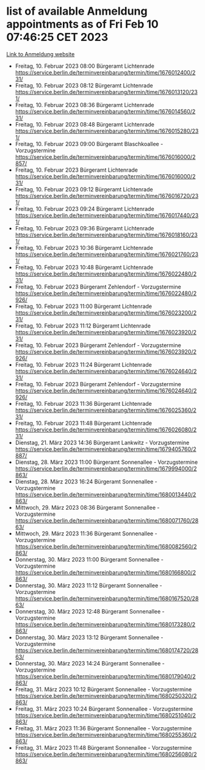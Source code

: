 # list of available Anmeldung appointments as of Fri Feb 10 07:46:25 CET 2023
[Link to Anmeldung website](https://service.berlin.de/terminvereinbarung/termin/tag.php?termin=1&anliegen[]=120686&dienstleisterlist=122210,122217,327316,122219,327312,122227,327314,122231,327346,122243,327348,122254,122252,329742,122260,329745,122262,329748,122271,327278,122273,327274,122277,327276,330436,122280,327294,122282,327290,122284,327292,122291,327270,122285,327266,122286,327264,122296,327268,150230,329760,122294,327284,122312,329763,122314,329775,122304,327330,122311,327334,122309,327332,317869,122281,327352,122279,329772,122283,122276,327324,122274,327326,122267,329766,122246,327318,122251,327320,122257,327322,122208,327298,122226,327300&herkunft=http%3A%2F%2Fservice.berlin.de%2Fdienstleistung%2F120686%2F)
- Freitag, 10. Februar 2023 08:00 Bürgeramt Lichtenrade https://service.berlin.de/terminvereinbarung/termin/time/1676012400/231/
- Freitag, 10. Februar 2023 08:12 Bürgeramt Lichtenrade https://service.berlin.de/terminvereinbarung/termin/time/1676013120/231/
- Freitag, 10. Februar 2023 08:36 Bürgeramt Lichtenrade https://service.berlin.de/terminvereinbarung/termin/time/1676014560/231/
- Freitag, 10. Februar 2023 08:48 Bürgeramt Lichtenrade https://service.berlin.de/terminvereinbarung/termin/time/1676015280/231/
- Freitag, 10. Februar 2023 09:00 Bürgeramt Blaschkoallee - Vorzugstermine https://service.berlin.de/terminvereinbarung/termin/time/1676016000/2857/
- Freitag, 10. Februar 2023  Bürgeramt Lichtenrade https://service.berlin.de/terminvereinbarung/termin/time/1676016000/231/
- Freitag, 10. Februar 2023 09:12 Bürgeramt Lichtenrade https://service.berlin.de/terminvereinbarung/termin/time/1676016720/231/
- Freitag, 10. Februar 2023 09:24 Bürgeramt Lichtenrade https://service.berlin.de/terminvereinbarung/termin/time/1676017440/231/
- Freitag, 10. Februar 2023 09:36 Bürgeramt Lichtenrade https://service.berlin.de/terminvereinbarung/termin/time/1676018160/231/
- Freitag, 10. Februar 2023 10:36 Bürgeramt Lichtenrade https://service.berlin.de/terminvereinbarung/termin/time/1676021760/231/
- Freitag, 10. Februar 2023 10:48 Bürgeramt Lichtenrade https://service.berlin.de/terminvereinbarung/termin/time/1676022480/231/
- Freitag, 10. Februar 2023  Bürgeramt Zehlendorf - Vorzugstermine https://service.berlin.de/terminvereinbarung/termin/time/1676022480/2926/
- Freitag, 10. Februar 2023 11:00 Bürgeramt Lichtenrade https://service.berlin.de/terminvereinbarung/termin/time/1676023200/231/
- Freitag, 10. Februar 2023 11:12 Bürgeramt Lichtenrade https://service.berlin.de/terminvereinbarung/termin/time/1676023920/231/
- Freitag, 10. Februar 2023  Bürgeramt Zehlendorf - Vorzugstermine https://service.berlin.de/terminvereinbarung/termin/time/1676023920/2926/
- Freitag, 10. Februar 2023 11:24 Bürgeramt Lichtenrade https://service.berlin.de/terminvereinbarung/termin/time/1676024640/231/
- Freitag, 10. Februar 2023  Bürgeramt Zehlendorf - Vorzugstermine https://service.berlin.de/terminvereinbarung/termin/time/1676024640/2926/
- Freitag, 10. Februar 2023 11:36 Bürgeramt Lichtenrade https://service.berlin.de/terminvereinbarung/termin/time/1676025360/231/
- Freitag, 10. Februar 2023 11:48 Bürgeramt Lichtenrade https://service.berlin.de/terminvereinbarung/termin/time/1676026080/231/
- Dienstag, 21. März 2023 14:36 Bürgeramt Lankwitz - Vorzugstermine https://service.berlin.de/terminvereinbarung/termin/time/1679405760/2887/
- Dienstag, 28. März 2023 11:00 Bürgeramt Sonnenallee - Vorzugstermine https://service.berlin.de/terminvereinbarung/termin/time/1679994000/2863/
- Dienstag, 28. März 2023 16:24 Bürgeramt Sonnenallee - Vorzugstermine https://service.berlin.de/terminvereinbarung/termin/time/1680013440/2863/
- Mittwoch, 29. März 2023 08:36 Bürgeramt Sonnenallee - Vorzugstermine https://service.berlin.de/terminvereinbarung/termin/time/1680071760/2863/
- Mittwoch, 29. März 2023 11:36 Bürgeramt Sonnenallee - Vorzugstermine https://service.berlin.de/terminvereinbarung/termin/time/1680082560/2863/
- Donnerstag, 30. März 2023 11:00 Bürgeramt Sonnenallee - Vorzugstermine https://service.berlin.de/terminvereinbarung/termin/time/1680166800/2863/
- Donnerstag, 30. März 2023 11:12 Bürgeramt Sonnenallee - Vorzugstermine https://service.berlin.de/terminvereinbarung/termin/time/1680167520/2863/
- Donnerstag, 30. März 2023 12:48 Bürgeramt Sonnenallee - Vorzugstermine https://service.berlin.de/terminvereinbarung/termin/time/1680173280/2863/
- Donnerstag, 30. März 2023 13:12 Bürgeramt Sonnenallee - Vorzugstermine https://service.berlin.de/terminvereinbarung/termin/time/1680174720/2863/
- Donnerstag, 30. März 2023 14:24 Bürgeramt Sonnenallee - Vorzugstermine https://service.berlin.de/terminvereinbarung/termin/time/1680179040/2863/
- Freitag, 31. März 2023 10:12 Bürgeramt Sonnenallee - Vorzugstermine https://service.berlin.de/terminvereinbarung/termin/time/1680250320/2863/
- Freitag, 31. März 2023 10:24 Bürgeramt Sonnenallee - Vorzugstermine https://service.berlin.de/terminvereinbarung/termin/time/1680251040/2863/
- Freitag, 31. März 2023 11:36 Bürgeramt Sonnenallee - Vorzugstermine https://service.berlin.de/terminvereinbarung/termin/time/1680255360/2863/
- Freitag, 31. März 2023 11:48 Bürgeramt Sonnenallee - Vorzugstermine https://service.berlin.de/terminvereinbarung/termin/time/1680256080/2863/
